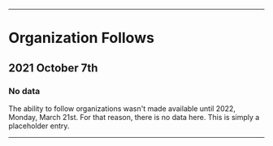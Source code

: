 
***

# Organization Follows

## 2021 October 7th

### No data

The ability to follow organizations wasn't made available until 2022, Monday, March 21st. For that reason, there is no data here. This is simply a placeholder entry.

***
